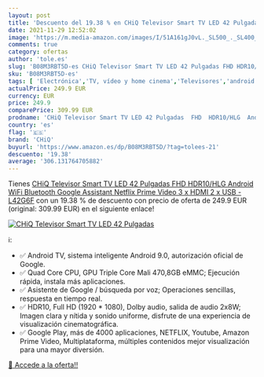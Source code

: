 ```yaml
---
layout: post
title: 'Descuento del 19.38 % en CHiQ Televisor Smart TV LED 42 Pulgadas '
date: 2021-11-29 12:52:02
image: 'https://m.media-amazon.com/images/I/51A161gJ0vL._SL500_._SL400_.jpg'
comments: true
category: ofertas
author: 'tole.es'
slug: 'B08M3RBT5D-es CHiQ Televisor Smart TV LED 42 Pulgadas FHD HDR10/HLG...'
sku: 'B08M3RBT5D-es'
tags: [ 'Electrónica','TV, vídeo y home cinema','Televisores','android','chiq', ]
actualPrice: 249.9 EUR
currency: EUR
price: 249.9
comparePrice: 309.99 EUR
prodname: 'CHiQ Televisor Smart TV LED 42 Pulgadas  FHD  HDR10/HLG  Android  WiFi  Bluetooth  Google Assistant  Netflix  Prime Video  3 x HDMI  2 x USB - L42G6F'
country: 'es'
flag: '🇪🇸'
brand: 'CHiQ'
buyurl: 'https://www.amazon.es/dp/B08M3RBT5D/?tag=tolees-21'
descuento: '19.38'
average: '306.131764705882'
---
```


Tienes [CHiQ Televisor Smart TV LED 42 Pulgadas  FHD  HDR10/HLG  Android  WiFi  Bluetooth  Google Assistant  Netflix  Prime Video  3 x HDMI  2 x USB - L42G6F](https://www.amazon.es/dp/B08M3RBT5D/?tag=tolees-21) con un 19.38 % de descuento con precio de oferta de 249.9 EUR (original: 309.99 EUR) en el siguiente enlace!

[![CHiQ Televisor Smart TV LED 42 Pulgadas ](https://m.media-amazon.com/images/I/51A161gJ0vL._SL500_._SL400_.jpg)](https://www.amazon.es/dp/B08M3RBT5D/?tag=tolees-21)

ℹ️:

- ✅ Android TV, sistema inteligente Android 9.0, autorización oficial de Google.
- ✅ Quad Core CPU, GPU Triple Core Mali 470,8GB eMMC; Ejecución rápida, instala más aplicaciones.
- ✅ Asistente de Google / búsqueda por voz; Operaciones sencillas, respuesta en tiempo real.
- ✅ HDR10, Full HD (1920 * 1080), Dolby audio, salida de audio 2x8W; Imagen clara y nítida y sonido uniforme, disfrute de una experiencia de visualización cinematográfica.
- ✅ Google Play, más de 4000 aplicaciones, NETFLIX, Youtube, Amazon Prime Video, Multiplataforma, múltiples contenidos mejor visualización para una mayor diversión.

[🛒 Accede a la oferta!!](https://www.amazon.es/dp/B08M3RBT5D/?tag=tolees-21)
